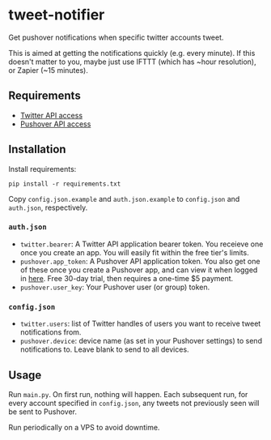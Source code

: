 # tweet-notifier
Get pushover notifications when specific twitter accounts tweet.

This is aimed at getting the notifications quickly (e.g. every minute). If this doesn't matter to you, maybe just use IFTTT (which has ~hour resolution), or Zapier (~15 minutes).

## Requirements

- [Twitter API access](https://developer.twitter.com/en/portal/dashboard)
- [Pushover API access](https://pushover.net/)

## Installation

Install requirements:

`pip install -r requirements.txt`

Copy `config.json.example` and `auth.json.example` to `config.json` and `auth.json`, respectively.

### `auth.json`

- `twitter.bearer`: A Twitter API application bearer token. You receieve one once you create an app. You will easily fit within the free tier's limits.
- `pushover.app_token`: A Pushover API application token. You also get one of these once you create a Pushover app, and can view it when logged in [here](https://pushover.net/). Free 30-day trial, then requires a one-time $5 payment.
- `pushover.user_key`: Your Pushover user (or group) token.

### `config.json`

- `twitter.users`: list of Twitter handles of users you want to receive tweet notifications from.
- `pushover.device`: device name (as set in your Pushover settings) to send notifications to. Leave blank to send to all devices.

## Usage

Run `main.py`. On first run, nothing will happen. Each subsequent run, for every account specified in `config.json`, any tweets not previously seen will be sent to Pushover.

Run periodically on a VPS to avoid downtime. 
